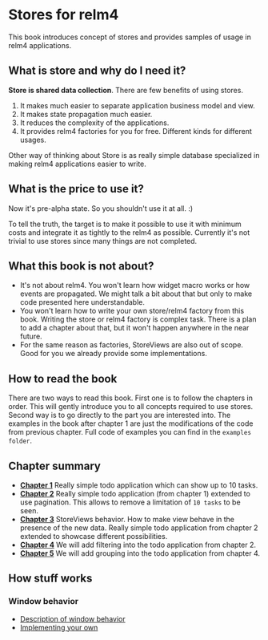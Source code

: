 # Stores for relm4

This book introduces concept of stores and provides samples of usage in relm4 applications.

## What is store and why do I need it?

**Store is shared data collection**. There are few benefits of using stores.

1. It makes much easier to separate application business model and view.
2. It makes state propagation much easier.
3. It reduces the complexity of the applications.
4. It provides relm4 factories for you for free. Different kinds for different usages.

Other way of thinking about Store is as really simple database specialized in making relm4 applications easier to write.

## What is the price to use it?

Now it's pre-alpha state. So you shouldn't use it at all. :)

To tell the truth, the target is to make it possible to use it with minimum costs and integrate it as tightly to the relm4 as possible. Currently it's not trivial to use stores since many things are not completed.

## What this book is not about?

- It's not about relm4. You won't learn how widget macro works or how events are propagated. We might talk a bit about that but only to make code presented here understandable.
- You won't learn how to write your own store/relm4 factory from this book. Writing the store or relm4 factory is complex task. There is a plan to add a chapter about that, but it won't happen anywhere in the near future.
- For the same reason as factories, StoreViews are also out of scope. Good for you we already provide some implementations.

## How to read the book

There are two ways to read this book. First one is to follow the chapters in order. This will gently introduce you to all concepts required to use stores. Second way is to go directly to the part you are interested into. The examples in the book after chapter 1 are just the modifications of the code from previous chapter. Full code of examples you can find in the `examples folder`.

## Chapter summary

- [**Chapter 1**](./01-todo/README.md) Really simple todo application which can show up to 10 tasks.
- [**Chapter 2**](./02-todo/README.md) Really simple todo application (from chapter 1) extended to use pagination. This allows to remove a limitation of `10 tasks` to be seen.
- [**Chapter 3**](./03-todo/README.md) StoreViews behavior. How to make view behave in the presence of the new data. Really simple todo application from chapter 2 extended to showcase different possibilities.
- [**Chapter 4**](./04-todo/README.md) We will add filtering into the todo application from chapter 2.
- [**Chapter 5**](./05-todo/README.md) We will add grouping into the todo application from chapter 4.

## How stuff works

### Window behavior

- [Description of window behavior](./03-todo/01-ordering.md)
- [Implementing your own](./appendix/internals/window-behavior.md)